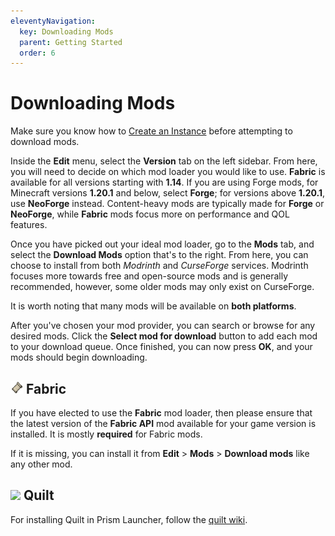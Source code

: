 ```yaml
---
eleventyNavigation:
  key: Downloading Mods
  parent: Getting Started
  order: 6
---
```

# Downloading Mods

Make sure you know how to [Create an Instance](../create-instance) before attempting to download mods.

Inside the **Edit** menu, select the **Version** tab on the left sidebar. From here, you will need to decide on which mod loader you would like to use. **Fabric** is available for all versions starting with **1.14**. If you are using Forge mods, for Minecraft versions **1.20.1** and below, select **Forge**; for versions above **1.20.1**, use **NeoForge** instead. Content-heavy mods are typically made for **Forge** or **NeoForge**, while **Fabric** mods focus more on performance and QOL features.

Once you have picked out your ideal mod loader, go to the **Mods** tab, and select the **Download Mods** option that's to the right. From here, you can choose to install from both *Modrinth* and *CurseForge* services. Modrinth focuses more towards free and open-source mods and is generally recommended, however, some older mods may only exist on CurseForge.

It is worth noting that many mods will be available on **both platforms**.

After you've chosen your mod provider, you can search or browse for any desired mods. Click the **Select mod for download** button to add each mod to your download queue. Once finished, you can now press **OK**, and your mods should begin downloading.

## <img src="https://raw.githubusercontent.com/FabricMC/community/main/media/unascribed/png/fabric.png" height="20"> Fabric

If you have elected to use the **Fabric** mod loader, then please ensure that the latest version of the **Fabric API** mod available for your game version is installed. It is mostly **required** for Fabric mods.

If it is missing, you can install it from **Edit** > **Mods** > **Download mods** like any other mod.

## <img src="https://raw.githubusercontent.com/QuiltMC/art/master/brand/svg/quilt_logo_dark.svg" height="20"> Quilt

For installing Quilt in Prism Launcher, follow the [quilt wiki](https://quiltmc.org/install/prismlauncher/).
